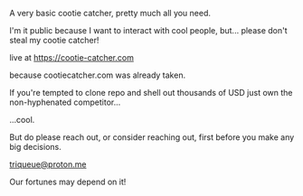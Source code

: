 A very basic cootie catcher, pretty much all you need.

I'm it public because I want to interact with cool people, but... please don't steal my cootie catcher!

live at https://cootie-catcher.com

because cootiecatcher.com was already taken.

If you're tempted to clone repo and shell out thousands of USD just own the non-hyphenated competitor...

...cool.

But do please reach out, or consider reaching out, first before you make any big decisions.

triqueue@proton.me

Our fortunes may depend on it!
